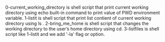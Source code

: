 0-current_working_directory is  shell script that print current working directory using echo built-in command  to print value of PWD environment variable.
1-listit is  shell script that print list contient of current working directory using ls .
2-bring_me_home is  shell script that changes the working directory to the user’s home directory using cd.
3-listfiles is shell script like  1-listit and we add '-la' flag or option.
